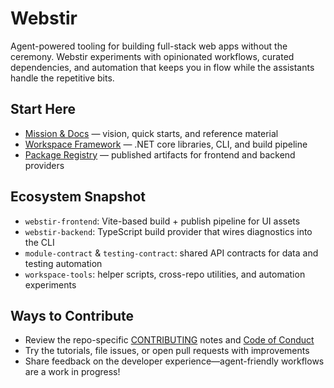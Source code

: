 # Webstir

Agent-powered tooling for building full-stack web apps without the ceremony. Webstir experiments with opinionated workflows, curated dependencies, and automation that keeps you in flow while the assistants handle the repetitive bits.

## Start Here
- [Mission & Docs](https://github.com/webstir-io/webstir-portal/tree/main/docs) — vision, quick starts, and reference material
- [Workspace Framework](https://github.com/webstir-io/webstir-dotnet) — .NET core libraries, CLI, and build pipeline
- [Package Registry](https://github.com/orgs/webstir-io/packages) — published artifacts for frontend and backend providers

## Ecosystem Snapshot
- `webstir-frontend`: Vite-based build + publish pipeline for UI assets
- `webstir-backend`: TypeScript build provider that wires diagnostics into the CLI
- `module-contract` & `testing-contract`: shared API contracts for data and testing automation
- `workspace-tools`: helper scripts, cross-repo utilities, and automation experiments

## Ways to Contribute
- Review the repo-specific [CONTRIBUTING](https://github.com/webstir-io/webstir-dotnet/blob/main/CONTRIBUTING.md) notes and [Code of Conduct](https://github.com/webstir-io/webstir-dotnet/blob/main/CODE_OF_CONDUCT.md)
- Try the tutorials, file issues, or open pull requests with improvements
- Share feedback on the developer experience—agent-friendly workflows are a work in progress!

